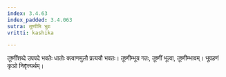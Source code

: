 ```yaml
---
index: 3.4.63
index_padded: 3.4.063
sutra: तूष्णीमि भुवः
vritti: kashika

---
```

तूष्णींशब्दे उपपदे भवतेः धातोः क्त्वाणमुलौ प्रत्ययौ भवतः। तूष्णीम्भूय गतः, तूष्णीं भूत्वा, तूष्णीम्भावम्। भूग्रहणं कृञो निवृ̄त्त्यर्थम्।